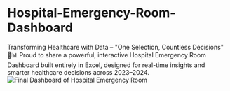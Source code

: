 # Hospital-Emergency-Room-Dashboard
Transforming Healthcare with Data – "One Selection, Countless Decisions" 🏥📊
Proud to share a powerful, interactive Hospital Emergency Room Dashboard built entirely in Excel, designed for real-time insights and smarter healthcare decisions across 2023–2024.
![Final Dashboard of Hospital Emergency Room](https://github.com/user-attachments/assets/cde12f09-c664-4129-b6b0-9d4573d14a78)
